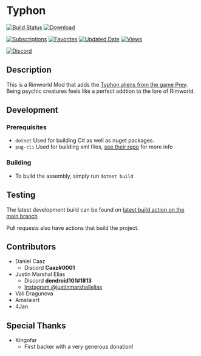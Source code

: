 ﻿# Typhon
[![Build Status](https://img.shields.io/github/workflow/status/Caaz/rimworld-typhon/Build?style=for-the-badge&logo=github)](#Typhon)
[![Download](https://img.shields.io/github/downloads-pre/Caaz/rimworld-typhon/latest/total?style=for-the-badge&logo=github)](https://github.com/Caaz/rimworld-typhon/releases)

[![Subscriptions](https://img.shields.io/steam/subscriptions/2752054193?logo=steam&style=for-the-badge)](https://steamcommunity.com/sharedfiles/filedetails/?id=2752054193)
[![Favorites](https://img.shields.io/steam/favorites/2752054193?logo=steam&style=for-the-badge)](https://steamcommunity.com/sharedfiles/filedetails/?id=2752054193)
[![Updated Date](https://img.shields.io/steam/update-date/2752054193?logo=steam&style=for-the-badge)](https://steamcommunity.com/sharedfiles/filedetails/?id=2752054193)
[![Views](https://img.shields.io/steam/views/2752054193?logo=steam&style=for-the-badge)](https://steamcommunity.com/sharedfiles/filedetails/?id=2752054193)

[![Discord](https://img.shields.io/discord/259685048914149378?color=%237289DA&label=Discord&logo=discord&logoColor=white&style=for-the-badge)](https://discord.gg/aE6ABXNqPj)    

## Description

This is a Rimworld Mod that adds the [Typhon aliens from the game Prey](https://prey.fandom.com/wiki/Typhon). Being psychic creatures feels like a perfect addtion to the lore of Rimworld.

## Development

### Prerequisites
- `dotnet` Used for building C# as well as nuget packages.
- `pug-cli` Used for building xml files, [see their repo](https://github.com/pugjs/pug-cli#readme) for more info

### Building
- To build the assembly, simply run `dotnet build`

## Testing

The latest development build can be found on [latest build action on the main branch](https://github.com/Caaz/rimworld-typhon/actions/workflows/Build.yml?query=branch%3Amain)

Pull requests also have actions that build the project.

## Contributors

- Daniel Caaz
    - Discord **Caaz#0001**
- Justin Marshal Elias
    - Discord **dendroid101#1813**
    - [Instagram @justinmarshallelias](https://www.instagram.com/justinmarshallelias/)
- Vali Dragunova
- Amstaiert
- 4Jan

## Special Thanks
- Kingofar
    - First backer with a very generous donation!